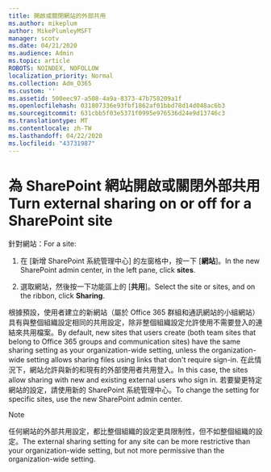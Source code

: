 ```yaml
---
title: 開啟或關閉網站的外部共用
ms.author: mikeplum
author: MikePlumleyMSFT
manager: scotv
ms.date: 04/21/2020
ms.audience: Admin
ms.topic: article
ROBOTS: NOINDEX, NOFOLLOW
localization_priority: Normal
ms.collection: Adm_O365
ms.custom: ''
ms.assetid: 500eec97-a508-4a9a-8373-47b758209a1f
ms.openlocfilehash: 031807336e93fbf1862af01bbd78d14d048ac6b3
ms.sourcegitcommit: 631cbb5f03e5371f0995e976536d24e9d13746c3
ms.translationtype: MT
ms.contentlocale: zh-TW
ms.lasthandoff: 04/22/2020
ms.locfileid: "43731987"
---
```

# <a name="turn-external-sharing-on-or-off-for-a-sharepoint-site"></a><span data-ttu-id="2cca6-102">為 SharePoint 網站開啟或關閉外部共用</span><span class="sxs-lookup"><span data-stu-id="2cca6-102">Turn external sharing on or off for a SharePoint site</span></span>

<span data-ttu-id="2cca6-103">針對網站：</span><span class="sxs-lookup"><span data-stu-id="2cca6-103">For a site:</span></span>
  
1. <span data-ttu-id="2cca6-104">在 [新增 SharePoint 系統管理中心] 的左窗格中，按一下 [**網站**]。</span><span class="sxs-lookup"><span data-stu-id="2cca6-104">In the new SharePoint admin center, in the left pane, click **sites**.</span></span>
    
2. <span data-ttu-id="2cca6-105">選取網站，然後按一下功能區上的 [**共用**]。</span><span class="sxs-lookup"><span data-stu-id="2cca6-105">Select the site or sites, and on the ribbon, click **Sharing**.</span></span>
    
<span data-ttu-id="2cca6-106">根據預設，使用者建立的新網站（屬於 Office 365 群組和通訊網站的小組網站）具有與整個組織設定相同的共用設定，除非整個組織設定允許使用不需要登入的連結來共用檔案。</span><span class="sxs-lookup"><span data-stu-id="2cca6-106">By default, new sites that users create (both team sites that belong to Office 365 groups and communication sites) have the same sharing setting as your organization-wide setting, unless the organization-wide setting allows sharing files using links that don't require sign-in.</span></span> <span data-ttu-id="2cca6-107">在此情況下，網站允許與新的和現有的外部使用者共用登入。</span><span class="sxs-lookup"><span data-stu-id="2cca6-107">In this case, the sites allow sharing with new and existing external users who sign in.</span></span> <span data-ttu-id="2cca6-108">若要變更特定網站的設定，請使用新的 SharePoint 系統管理中心。</span><span class="sxs-lookup"><span data-stu-id="2cca6-108">To change the setting for specific sites, use the new SharePoint admin center.</span></span>
  
> [!NOTE]
> <span data-ttu-id="2cca6-109">任何網站的外部共用設定，都比整個組織的設定更具限制性，但不如整個組織的設定。</span><span class="sxs-lookup"><span data-stu-id="2cca6-109">The external sharing setting for any site can be more restrictive than your organization-wide setting, but not more permissive than the organization-wide setting.</span></span> 
  


